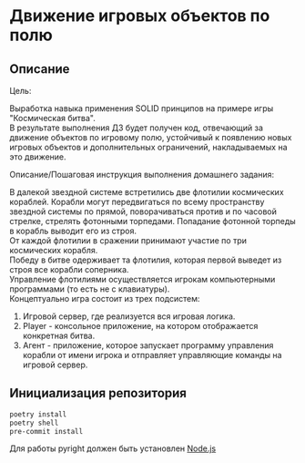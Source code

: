 # Движение игровых объектов по полю

## Описание

Цель:

Выработка навыка применения SOLID принципов на примере игры "Космическая битва".  
В результате выполнения ДЗ будет получен код, отвечающий за движение объектов по игровому полю, устойчивый к появлению новых игровых объектов и дополнительных ограничений, накладываемых на это движение.

Описание/Пошаговая инструкция выполнения домашнего задания:

В далекой звездной системе встретились две флотилии космических кораблей. Корабли могут передвигаться по всему пространству звездной системы по прямой, поворачиваться против и по часовой стрелке, стрелять фотонными торпедами. Попадание фотонной торпеды в корабль выводит его из строя.  
От каждой флотилии в сражении принимают участие по три космических корабля.  
Победу в битве одерживает та флотилия, которая первой выведет из строя все корабли соперника.  
Управление флотилиями осуществляется игрокам компьютерными программами (то есть не с клавиатуры).  
Концептуально игра состоит из трех подсистем:

1. Игровой сервер, где реализуется вся игровая логика.
2. Player - консольное приложение, на котором отображается конкретная битва.
3. Агент - приложение, которое запускает программу управления корабли от имени игрока и отправляет управляющие команды на игровой сервер.  


## Инициализация репозитория

```bash
poetry install
poetry shell
pre-commit install
```

Для работы pyright должен быть установлен [Node.js](https://nodejs.org/en/download/package-manager)
